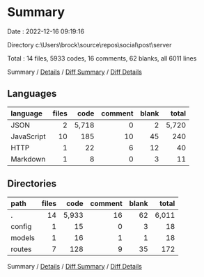 # Summary

Date : 2022-12-16 09:19:16

Directory c:\\Users\\brock\\source\\repos\\social\\post\\server

Total : 14 files,  5933 codes, 16 comments, 62 blanks, all 6011 lines

Summary / [Details](details.md) / [Diff Summary](diff.md) / [Diff Details](diff-details.md)

## Languages
| language | files | code | comment | blank | total |
| :--- | ---: | ---: | ---: | ---: | ---: |
| JSON | 2 | 5,718 | 0 | 2 | 5,720 |
| JavaScript | 10 | 185 | 10 | 45 | 240 |
| HTTP | 1 | 22 | 6 | 12 | 40 |
| Markdown | 1 | 8 | 0 | 3 | 11 |

## Directories
| path | files | code | comment | blank | total |
| :--- | ---: | ---: | ---: | ---: | ---: |
| . | 14 | 5,933 | 16 | 62 | 6,011 |
| config | 1 | 15 | 0 | 3 | 18 |
| models | 1 | 16 | 1 | 1 | 18 |
| routes | 7 | 128 | 9 | 35 | 172 |

Summary / [Details](details.md) / [Diff Summary](diff.md) / [Diff Details](diff-details.md)